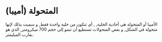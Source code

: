 # المتحولة (أميبا)

الأميبا أو المتحولة هي أحادية الخلية, , أي تتكون من خلية واحدة فقط, و سميت بذلك
لإنها متحولة في الشكل, و بعض المتحولات تستطيع أن تنمو إلى حجم 700 ميكرومتر, الذي
هو يقارب الميليمتر.
